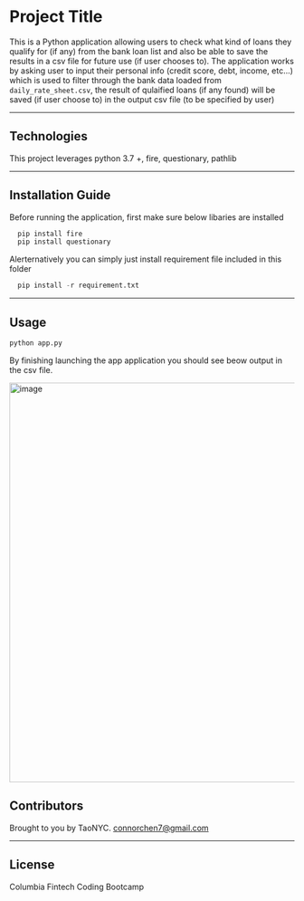 # Project Title

This is a Python application allowing users to check what kind of loans they qualify for (if any) from the bank loan list and also be able to save the results in a csv file for future use (if user chooses to). The application works by asking user to input their personal info (credit score, debt, income, etc...) which is used to filter through the bank data loaded from `daily_rate_sheet.csv`, the result of qulaified loans (if any found) will be saved (if user choose to) in the output csv file (to be specified by user)

---

## Technologies

This project leverages python 3.7 +, fire, questionary, pathlib


---

## Installation Guide

Before running the application, first make sure below libaries are installed

```python
  pip install fire
  pip install questionary

```
Alerternatively you can simply just install requirement file included in this folder
```python
  pip install -r requirement.txt

```

---

## Usage

```python
python app.py
```
By finishing launching the app application you should see beow output in the csv file.

<img width="706" alt="image" src="https://user-images.githubusercontent.com/99616004/161436456-40f31e4a-6427-449f-a9da-e33e925e62bc.png">


## Contributors

Brought to you by TaoNYC.
connorchen7@gmail.com

---

## License

Columbia Fintech Coding Bootcamp
